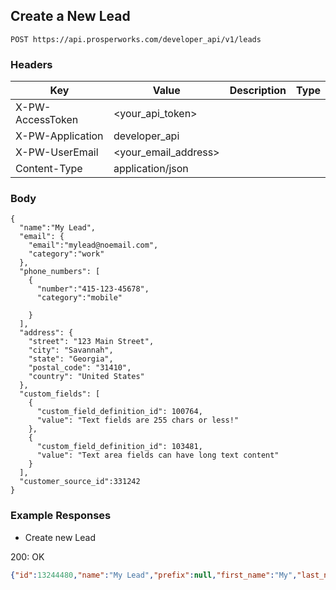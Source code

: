 ## Create a New Lead

```POST https://api.prosperworks.com/developer_api/v1/leads```

### Headers

Key | Value | Description | Type
--- | --- | --- | ---
X-PW-AccessToken | <your_api_token> |  | 
X-PW-Application | developer_api |  | 
X-PW-UserEmail | <your_email_address> |  | 
Content-Type | application/json |  | 
### Body

```
{
  "name":"My Lead",
  "email": {
    "email":"mylead@noemail.com",
    "category":"work"
  },
  "phone_numbers": [
    {
      "number":"415-123-45678",
      "category":"mobile"
      
    }
  ],
  "address": {
   	"street": "123 Main Street",
    "city": "Savannah",
    "state": "Georgia",
    "postal_code": "31410", 
    "country": "United States"
  },
  "custom_fields": [
    {
      "custom_field_definition_id": 100764,
      "value": "Text fields are 255 chars or less!"
    },
    {
      "custom_field_definition_id": 103481,
      "value": "Text area fields can have long text content"
    }
  ],
  "customer_source_id":331242
}
```
### Example Responses

- Create new Lead

200: OK
```json
{"id":13244480,"name":"My Lead","prefix":null,"first_name":"My","last_name":"Lead","middle_name":null,"suffix":null,"address":null,"assignee_id":null,"company_name":null,"customer_source_id":331242,"details":null,"email":{"email":"mylead@noemail.com","category":"work"},"interaction_count":0,"monetary_value":null,"socials":[],"status":"New","status_id":208231,"tags":[],"title":null,"websites":[],"phone_numbers":[{"number":"415-123-45678","category":"mobile"}],"custom_fields":[{"custom_field_definition_id":100764,"value":"Text fields are 255 chars or less!"},{"custom_field_definition_id":103481,"value":"Text area fields can have long text content"},{"custom_field_definition_id":128735,"value":null}],"date_created":1502158444,"date_modified":1502158444,"date_last_contacted":null}
```